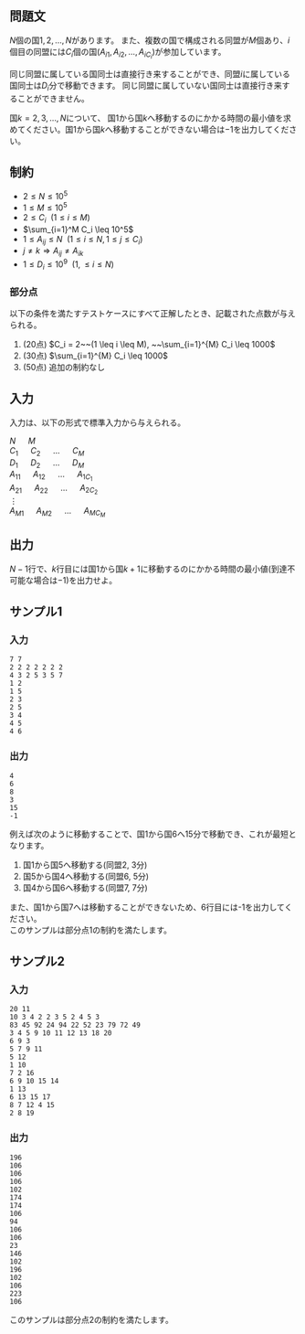 ## 問題文

$N$個の国$1,2, \ldots,N$があります。
また、複数の国で構成される同盟が$M$個あり、$i$個目の同盟には$C_i$個の国$(A_{i1}, A_{i2}, \ldots , A_{iC_i})$が参加しています。

同じ同盟に属している国同士は直接行き来することができ、同盟$i$に属している国同士は$D_i$分で移動できます。
同じ同盟に属していない国同士は直接行き来することができません。

国$k=2,3,\ldots,N$について、
国$1$から国$k$へ移動するのにかかる時間の最小値を求めてください。国$1$から国$k$へ移動することができない場合は$-1$を出力してください。

## 制約

- $2 \leq N \leq 10^5$
- $1 \leq M \leq 10^5$
- $2 \leq C_i~~(1 \leq i \leq M)$
- $\sum_{i=1}^M C_i \leq 10^5$
- $1 \leq A_{ij} \leq N ~~(1 \leq i \leq N, 1 \leq j \leq C_i)$
- $j \neq k \Rightarrow A_{ij} \neq A_{ik}$
- $1 \leq D_i \leq 10^9~~(1, \leq i \leq N)$

### 部分点

以下の条件を満たすテストケースにすべて正解したとき、記載された点数が与えられる。
1. (20点) $C_i = 2~~(1 \leq i \leq M), ~~\sum_{i=1}^{M} C_i \leq 1000$
1. (30点) $\sum_{i=1}^{M} C_i \leq 1000$
1. (50点) 追加の制約なし

## 入力

入力は、以下の形式で標準入力から与えられる。
<div class="code-math">

$N$ &emsp; $M$  
$C_1$ &emsp; $C_2$ &emsp; $\ldots$ &emsp; $C_M$  
$D_1$ &emsp; $D_2$ &emsp; $\ldots$ &emsp; $D_M$  
$A_{11}$ &emsp; $A_{12}$ &emsp; $\ldots$ &emsp; $A_{1C_1}$  
$A_{21}$ &emsp; $A_{22}$ &emsp; $\ldots$ &emsp; $A_{2C_2}$  
$\vdots$  
$A_{M1}$ &emsp; $A_{M2}$ &emsp; $\ldots$ &emsp; $A_{MC_M}$
</div>

## 出力

$N-1$行で、$k$行目には国$1$から国$k+1$に移動するのにかかる時間の最小値(到達不可能な場合は$-1$)を出力せよ。

## サンプル1
### 入力
```
7 7
2 2 2 2 2 2 2
4 3 2 5 3 5 7
1 2
1 5
2 3
2 5
3 4
4 5
4 6
```

### 出力
```
4
6
8
3
15
-1
```
例えば次のように移動することで、国$1$から国$6$へ$15$分で移動でき、これが最短となります。
1. 国$1$から国$5$へ移動する(同盟$2$, $3$分)  
1. 国$5$から国$4$へ移動する(同盟$6$, $5$分)  
1. 国$4$から国$6$へ移動する(同盟$7$, $7$分)

また、国1から国7へは移動することができないため、6行目には-1を出力してください。  
このサンプルは部分点1の制約を満たします。

## サンプル2
### 入力
```
20 11
10 3 4 2 2 3 5 2 4 5 3
83 45 92 24 94 22 52 23 79 72 49
3 4 5 9 10 11 12 13 18 20
6 9 3
5 7 9 11
5 12
1 10
7 2 16
6 9 10 15 14
1 13
6 13 15 17
8 7 12 4 15
2 8 19
```

### 出力
```
196
106
106
106
102
174
174
106
94
106
106
23
146
102
196
102
106
223
106
```
このサンプルは部分点2の制約を満たします。
